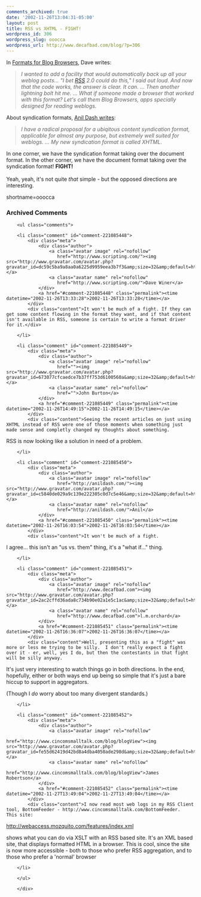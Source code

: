 ```yaml
---
comments_archived: true
date: '2002-11-26T13:04:31-05:00'
layout: post
title: RSS vs XHTML - FIGHT!
wordpress_id: 306
wordpress_slug: ooocca
wordpress_url: http://www.decafbad.com/blog/?p=306
---
```

In <a href="http://backend.userland.com/formatsForBlogBrowsers">Formats for Blog Browsers</a>, Dave writes:<blockquote><i>I wanted to add a facility that would automatically back up all your weblog posts... "I bet <a href="http://www.decafbad.com/twiki/bin/view/Main/RSS">RSS</a> 2.0 could do this," I said out loud. And now that the code works, the answer is clear. It can. ...  Then another lightning bolt hit me. ... What if someone made a browser that worked with this format?  Let's call them Blog Browsers, apps specially designed for reading weblogs.</i></blockquote>About syndication formats, <a href="http://www.dashes.com/anil/index.php?archives/004158.php">Anil Dash writes</a>:<blockquote><i>I have a radical proposal for a ubiqitous content syndication format, applicable for almost any purpose, but extremely well suited for weblogs. ... My new syndication format is called XHTML.</i></blockquote>In one corner, we have the syndication format taking over the document format.  In the other corner, we have the document format taking over the syndication format!  <strong>FIGHT!</strong>
<br /><br />
Yeah, yeah, it's not quite <em>that</em> simple - but the opposed directions are interesting.
<!--more-->
shortname=ooocca

<div id="comments" class="comments archived-comments">
            <h3>Archived Comments</h3>
            
        <ul class="comments">
            
        <li class="comment" id="comment-221085448">
            <div class="meta">
                <div class="author">
                    <a class="avatar image" rel="nofollow" 
                       href="http://www.scripting.com/"><img src="http://www.gravatar.com/avatar.php?gravatar_id=dc59c5ba9a8aa0a6225d9959eea3b7f3&amp;size=32&amp;default=http://mediacdn.disqus.com/1320279820/images/noavatar32.png"/></a>
                    <a class="avatar name" rel="nofollow" 
                       href="http://www.scripting.com/">Dave Winer</a>
                </div>
                <a href="#comment-221085448" class="permalink"><time datetime="2002-11-26T13:33:28">2002-11-26T13:33:28</time></a>
            </div>
            <div class="content">It won't be much of a fight. If they can get some content flowing in the format they want, and if that content isn't available in RSS, someone is certain to write a format driver for it.</div>
            
        </li>
    
        <li class="comment" id="comment-221085449">
            <div class="meta">
                <div class="author">
                    <a class="avatar image" rel="nofollow" 
                       href=""><img src="http://www.gravatar.com/avatar.php?gravatar_id=673077cfcaedce7b37ff753d6100560a&amp;size=32&amp;default=http://mediacdn.disqus.com/1320279820/images/noavatar32.png"/></a>
                    <a class="avatar name" rel="nofollow" 
                       href="">John Burton</a>
                </div>
                <a href="#comment-221085449" class="permalink"><time datetime="2002-11-26T14:49:15">2002-11-26T14:49:15</time></a>
            </div>
            <div class="content">Seeing the recent articles on just using XHTML instead of RSS were one of those moments when something just made sense and completly changed my thoughts about something.

RSS is now looking like a solution in need of a problem.</div>
            
        </li>
    
        <li class="comment" id="comment-221085450">
            <div class="meta">
                <div class="author">
                    <a class="avatar image" rel="nofollow" 
                       href="http://anildash.com/"><img src="http://www.gravatar.com/avatar.php?gravatar_id=c5840de029a9c139e222305c0d7c5e46&amp;size=32&amp;default=http://mediacdn.disqus.com/1320279820/images/noavatar32.png"/></a>
                    <a class="avatar name" rel="nofollow" 
                       href="http://anildash.com/">Anil</a>
                </div>
                <a href="#comment-221085450" class="permalink"><time datetime="2002-11-26T16:03:54">2002-11-26T16:03:54</time></a>
            </div>
            <div class="content">It won't be much of a fight.

I agree... this isn't an "us vs. them" thing, it's a "what if..." thing.</div>
            
        </li>
    
        <li class="comment" id="comment-221085451">
            <div class="meta">
                <div class="author">
                    <a class="avatar image" rel="nofollow" 
                       href="http://www.decafbad.com"><img src="http://www.gravatar.com/avatar.php?gravatar_id=2ac2cffd36ada8c734b90e02a1e5c1ac&amp;size=32&amp;default=http://mediacdn.disqus.com/1320279820/images/noavatar32.png"/></a>
                    <a class="avatar name" rel="nofollow" 
                       href="http://www.decafbad.com">l.m.orchard</a>
                </div>
                <a href="#comment-221085451" class="permalink"><time datetime="2002-11-26T16:36:07">2002-11-26T16:36:07</time></a>
            </div>
            <div class="content">Well, presenting this as a "fight" was more or less me trying to be silly.  I don't really expect a fight over it - er, well, yes I do, but then the contestants in that fight will be silly anyway.

It's just very interesting to watch things go in both directions.  In the end, hopefully, either or both ways end up being so simple that it's just a bare hiccup to support in aggregators.

(Though I *do* worry about too many divergent standards.)</div>
            
        </li>
    
        <li class="comment" id="comment-221085452">
            <div class="meta">
                <div class="author">
                    <a class="avatar image" rel="nofollow" 
                       href="http://www.cincomsmalltalk.com/blog/blogView"><img src="http://www.gravatar.com/avatar.php?gravatar_id=fe55d62419d42bd8a4dba4050ade298d&amp;size=32&amp;default=http://mediacdn.disqus.com/1320279820/images/noavatar32.png"/></a>
                    <a class="avatar name" rel="nofollow" 
                       href="http://www.cincomsmalltalk.com/blog/blogView">James Robertson</a>
                </div>
                <a href="#comment-221085452" class="permalink"><time datetime="2002-11-27T13:49:04">2002-11-27T13:49:04</time></a>
            </div>
            <div class="content">I now read most web logs in my RSS Client tool, BottomFeeder - http://www.cincomsmalltalk.com/BottomFeeder.  This site:

http://webaccess.mozquito.com/features/index.xml

shows what you can do via XSLT with an RSS based site.  It's an XML based site, that displays formatted HTML in a browser.  This is cool, since the site is now more accessible - both to those who prefer RSS aggregation, and to those who prefer a 'normal' browser</div>
            
        </li>
    
        </ul>
    
        </div>
    